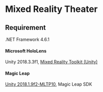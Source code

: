 # Mixed Reality Theater

## Requirement

.NET Framework 4.6.1

#### Microsoft HoloLens
Unity 2018.3.3f1, [Mixed Reality Toolkit (Unity)](github.com/Microsoft/MixedRealityToolkit-Unity)

#### Magic Leap
[Unity 2018.1.9f2-MLTP10](https://unity3d.com/partners/magicleap), Magic Leap SDK

